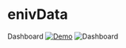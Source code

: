 # enivData

Dashboard
<a target="_blank" rel="noopener noreferrer" href="/bpawlin1/enivData/blob/main/Images/DashboardHome.JPG"><img src="/bpawlin1/enivData/blob/main/Images/DashboardHome.JPG" alt="Demo" style="max-width: 100%;"></a>
<img src="/bpawlin1/enivData/blob/main/Images/DashboardHome.JPG" alt="Dashboard" style="max-width: 100%;">

